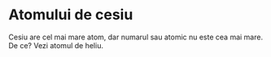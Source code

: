 # Atomului de cesiu

Cesiu are cel mai mare atom, dar numarul sau atomic nu este cea mai mare. De ce?
Vezi atomul de heliu.
